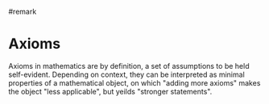 #remark
# Axioms
Axioms in mathematics are by definition, a set of assumptions to be held self-evident. Depending on context, they can be interpreted as minimal properties of a mathematical object, on which "adding more axioms" makes the object "less applicable", but yeilds "stronger statements".
